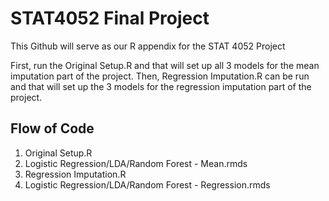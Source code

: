 # STAT4052 Final Project

This Github will serve as our R appendix for the STAT 4052 Project

First, run the Original Setup.R and that will set up all 3 models for the mean imputation part of the project.
Then, Regression Imputation.R can be run and that will set up the 3 models for the regression imputation part of the project.

## Flow of Code
1) Original Setup.R
2) Logistic Regression/LDA/Random Forest - Mean.rmds
3) Regression Imputation.R
4) Logistic Regression/LDA/Random Forest - Regression.rmds

